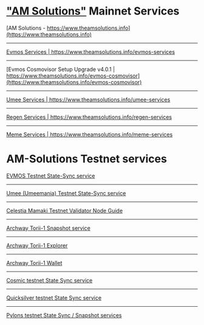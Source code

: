 # ["AM Solutions"](https://www.theamsolutions.info) Mainnet Services
[AM Solutions - https://www.theamsolutions.info](https://www.theamsolutions.info)
* * *
[Evmos Services | https://www.theamsolutions.info/evmos-services ](https://www.theamsolutions.info/evmos-services)
* * *
[Evmos Cosmovisor Setup Upgrade v4.0.1 | https://www.theamsolutions.info/evmos-cosmovisor](https://www.theamsolutions.info/evmos-cosmovisor)
* * *
[Umee Services | https://www.theamsolutions.info/umee-services ](https://www.theamsolutions.info/umee-services)
* * *
[Regen Services | https://www.theamsolutions.info/regen-services ](https://www.theamsolutions.info/regen-services)
* * *
[Meme Services | https://www.theamsolutions.info/meme-services ](https://www.theamsolutions.info/meme-services)

# AM-Solutions Testnet services
[EVMOS Testnet State-Sync service](https://www.theamsolutions.info/evmos-testnet)
* * *
[Umee (Umeemania) Testnet State-Sync service](https://www.theamsolutions.info/umeemania-statesync)
* * *
[Celestia Mamaki Testnet Validator Node Guide](https://www.theamsolutions.info/celestia)
* * *
[Archway Torii-1 Snapshot service](https://www.theamsolutions.info/archway-service)
* * *
[Archway Torii-1 Explorer](https://explorer.theamsolutions.info)
* * *
[Archway Torii-1 Wallet](https://tw.theamsolutions.info/welcome)
* * *
[Cosmic testnet State Sync service](https://www.theamsolutions.info/cosmic-service)
* * *
[Quicksilver testnet State Sync service](https://www.theamsolutions.info/quicksilver-service)
* * *
[Pylons testnet State Sync / Snapshot services](https://www.theamsolutions.info/pylons-service)
